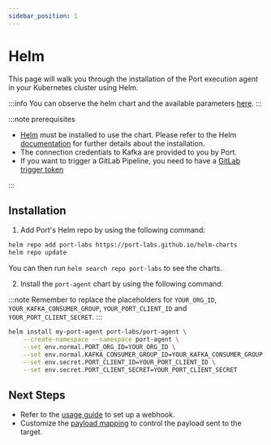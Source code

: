 ```yaml
---
sidebar_position: 1
---
```


# Helm

This page will walk you through the installation of the Port execution agent in your Kubernetes cluster using Helm.

:::info
You can observe the helm chart and the available parameters [here](https://github.com/port-labs/helm-charts/tree/main/charts/port-agent).
:::

:::note prerequisites

- [Helm](https://helm.sh) must be installed to use the chart. Please refer to the Helm [documentation](https://helm.sh/docs/intro/install/) for further details about the installation.
- The connection credentials to Kafka are provided to you by Port.
- If you want to trigger a GitLab Pipeline, you need to have a [GitLab trigger token](https://docs.gitlab.com/ee/ci/triggers/)

:::

## Installation

1. Add Port's Helm repo by using the following command:

```bash
helm repo add port-labs https://port-labs.github.io/helm-charts
helm repo update
```

You can then run `helm search repo port-labs` to see the charts.

2. Install the `port-agent` chart by using the following command:


:::note
Remember to replace the placeholders for `YOUR_ORG_ID`, `YOUR_KAFKA_CONSUMER_GROUP`, `YOUR_PORT_CLIENT_ID` and `YOUR_PORT_CLIENT_SECRET`.
:::

```bash showLineNumbers
helm install my-port-agent port-labs/port-agent \
    --create-namespace --namespace port-agent \
    --set env.normal.PORT_ORG_ID=YOUR_ORG_ID \
    --set env.normal.KAFKA_CONSUMER_GROUP_ID=YOUR_KAFKA_CONSUMER_GROUP \
    --set env.secret.PORT_CLIENT_ID=YOUR_PORT_CLIENT_ID \
    --set env.secret.PORT_CLIENT_SECRET=YOUR_PORT_CLIENT_SECRET
```

## Next Steps

- Refer to the [usage guide](/create-self-service-experiences/setup-backend/webhook/port-execution-agent/usage.md) to set up a webhook.
- Customize the [payload mapping](/create-self-service-experiences/setup-backend/webhook/port-execution-agent/control-the-payload.md?installationMethod=helm) to control the payload sent to the target.
